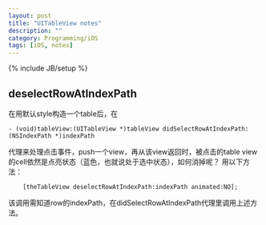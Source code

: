 ```yaml
---
layout: post
title: "UITableView notes"
description: ""
category: Programming/iOS
tags: [iOS, notes]
---
```

{% include JB/setup %}

## deselectRowAtIndexPath

在用默认style构造一个table后，在
	
	- (void)tableView:(UITableView *)tableView didSelectRowAtIndexPath:(NSIndexPath *)indexPath	
代理来处理点击事件，push一个view，再从该view返回时，被点击的table view的cell依然是点亮状态（蓝色，也就说处于选中状态），如何消掉呢？
用以下方法：

	    [theTableView deselectRowAtIndexPath:indexPath animated:NO];

该调用需知道row的indexPath，在didSelectRowAtIndexPath代理里调用上述方法。

